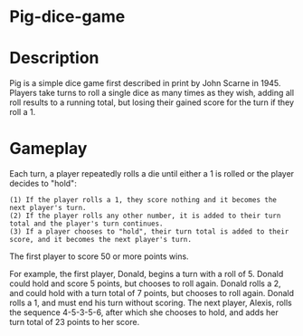 # Pig-dice-game

# Description
Pig is a simple dice game first described in print by John Scarne in 1945. Players take turns to roll a single dice as many times as they wish, adding all roll results to a running total, but losing their gained score for the turn if they roll a 1.

# Gameplay
Each turn, a player repeatedly rolls a die until either a 1 is rolled or the player decides to "hold":

    (1) If the player rolls a 1, they score nothing and it becomes the next player's turn.
    (2) If the player rolls any other number, it is added to their turn total and the player's turn continues.
    (3) If a player chooses to "hold", their turn total is added to their score, and it becomes the next player's turn.

The first player to score 50 or more points wins.

For example, the first player, Donald, begins a turn with a roll of 5. Donald could hold and score 5 points, but chooses to roll again. Donald rolls a 2, and could hold with a turn total of 7 points, but chooses to roll again. Donald rolls a 1, and must end his turn without scoring. The next player, Alexis, rolls the sequence 4-5-3-5-6, after which she chooses to hold, and adds her turn total of 23 points to her score. 



